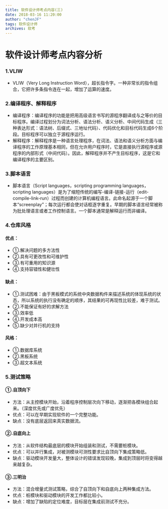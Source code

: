 ```yaml
---
title: 软件设计师考点内容(三)
date: 2018-03-16 11:20:00
author: "chenJF"
tags: 软件设计师
archives: 软考
---
```


# 软件设计师考点内容分析

### 1.VLIW
* VLIW（Very Long Instruction Word），超长指令字。一种非常长的指令组合，它把许多条指令连在一起，增加了运算的速度。

### 2.编译程序、解释程序
* 编译程序：编译程序的功能是把用高级语言书写的源程序翻译成与之等价的目标程序。编译过程划分为词法分析、语法分析、语义分析、中间代码生成（三种表达形式：语法树、后缀式、三地址代码）、代码优化和目标代码生成6个阶段。目标程序可以独立于源程序运行。
* 解释程序：解释程序是一种语言处理程序，在词法、语法和语义分析方面与编译程序的工作原理基本相同，但在允许用户程序时，它是直接执行源程序或源程序的内部形式（中间代码）。因此，解释程序并不产生目标程序，这是它和编译程序的主要区别。

### 3.脚本语言
* 脚本语言（Script languages，scripting programming languages，scripting languages）是为了缩短传统的编写-编译-链接-运行（edit-compile-link-run）过程而创建的计算机编程语言。此命名起源于一个脚本“screenplay”；每次运行都会使对话框逐字重复。早期的脚本语言经常被称为批处理语言或者工作控制语言。一个脚本通常是解释运行而非编译。

### 4.仓库风格
#### 优点：
* ①.解决问题的多方法性
* ②.具有可更改性和可维护性
* ③.有可重用的知识源
* ④.支持容错性和健壮性

#### 缺点：
* ①.测试困难：由于黑板模式的系统中央数据构件来描述系统的体现系统的状态，所以系统的执行没有确定的顺序，其结果的可再现性比较差，难于测试。
* ②.不能保证有好的求解方法
* ③.效率低
* ④.开发成本高
* ⑤.缺少对并行机的支持

#### 风格：
* ①.数据库系统
* ②.黑板系统
* ③.超文本系统

### 5.测试策略
#### ①.自顶向下
* 方法：从主控模块开始，沿着程序控制层次向下移动，逐渐把各模块组合起来。（深度优先或广度优先）
* 优点：可以在早期实现软件的一个完整功能。
* 缺点：没有底层返回来真实数据流。

#### ②.自底向上
* 方法：从软件结构最底层的模块开始组装和测试，不需要桩模块。
* 优点：可以并行集成，对被测模块可测性要求比自顶向下集成策略低。
* 缺点：驱动模块开发量大，整体设计的错误发现较晚，集成到顶层时将变得越来越复杂。

#### ③.三明治
* 方法：混合增量式测试策略，综合了自顶向下和自底向上两种集成方法。
* 优点：桩模块和驱动模块的开发工作都比较小。
* 缺点：增加了缺陷的定位难度，目标层在集成前测试不充分。




